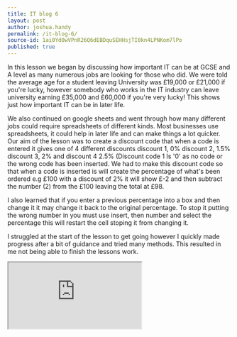 ```yaml
---
title: IT blog 6
layout: post
author: joshua.handy
permalink: /it-blog-6/
source-id: 1ai0Yd0wVPnR26Q6dEBDquSEHHsjTI0kn4LPNKom7lPo
published: true
---
```

In this lesson we began by discussing how important IT can be at GCSE and A level as many numerous jobs are looking for those who did. We were told the average age for a student leaving University was £19,000 or £21,000 if you're lucky, however somebody who works in the IT industry can leave university earning £35,000 and £60,000 if you're very lucky! This shows just how important IT can be in later life.

We also continued on google sheets and went through how many different jobs could require spreadsheets of different kinds. Most businesses use spreadsheets, it could help in later life and can make things a lot quicker. Our aim of the lesson was to create a discount code that when a code is entered it gives one of 4 different discounts discount 1, 0% discount 2, 1.5% discount 3, 2% and discount 4 2.5% (Discount code 1 Is '0' as no code or the wrong code has been inserted. We had to make this discount code so that when a code is inserted is will create the percentage of what's been ordered e.g £100 with a discount of 2% it will show  £-2 and then subtract the number (2) from the £100 leaving the total at £98.

I also learned that if you enter a previous percentage into a box and then change it it may change it back to the original percentage. To stop it putting the wrong number in you must use insert, then number and select the percentage this will restart the cell stoping it from changing it.

I struggled at the start of the lesson to get going however I quickly made progress after a bit of guidance and tried many methods. This resulted in me not being able to finish the lessons work. 

<iframe src="https://docs.google.com/spreadsheets/d/e/2PACX-1vSFRUbQj7V3XnrNvbAVzgu4GqF1EdWhulRFGPvw6ARHohWVu2T5vh1-agnzzwrBRhxWzLoHWFSSlWGc/pubhtml?widget=true&amp;headers=false"></iframe>
